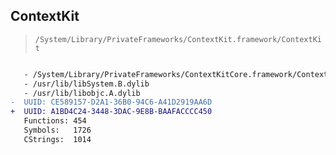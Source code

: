## ContextKit

> `/System/Library/PrivateFrameworks/ContextKit.framework/ContextKit`

```diff

   - /System/Library/PrivateFrameworks/ContextKitCore.framework/ContextKitCore
   - /usr/lib/libSystem.B.dylib
   - /usr/lib/libobjc.A.dylib
-  UUID: CE589157-D2A1-36B0-94C6-A41D2919AA6D
+  UUID: A1BD4C24-3448-3DAC-9E8B-BAAFACCCC450
   Functions: 454
   Symbols:   1726
   CStrings:  1014

```
